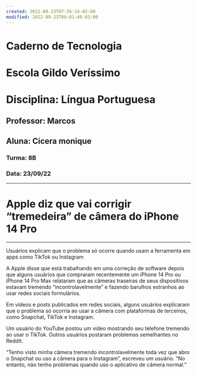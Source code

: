 ```yaml
---
created: 2022-09-23T07:56:14-03:00
modified: 2022-09-23T09:01:49-03:00
---
```


# Caderno de Tecnologia

# Escola Gildo Veríssimo
# Disciplina: Língua Portuguesa
## Professor: Marcos
## Aluna: Cicera monique
### Turma: 8B
### Data: 23/09/22
---
# Apple diz que vai corrigir “tremedeira” de câmera do iPhone 14 Pro
---
Usuários explicam que o problema só ocorre quando usam a ferramenta em apps como TikTok ou Instagram

 A  Apple disse que está trabalhando em uma correção de software depois que alguns usuários que compraram recentemente um iPhone 14 Pro ou iPhone 14 Pro Max relataram que as câmeras traseiras de seus dispositivos estavam tremendo “incontrolavelmente” e fazendo barulhos estranhos ao usar redes sociais formulários.

Em vídeos e posts publicados em redes sociais, alguns usuários explicaram que o problema só ocorria ao usar a câmera com plataformas de terceiros, como Snapchat, TikTok e Instagram.

Um usuário do YouTube postou um vídeo mostrando seu telefone tremendo ao usar o TikTok. Outros usuários postaram problemas semelhantes no Reddit.

“Tenho visto minha câmera tremendo incontrolavelmente toda vez que abro o Snapchat ou uso a câmera para o Instagram”, escreveu um usuário. “No entanto, não tenho problemas quando uso o aplicativo de câmera normal.”

